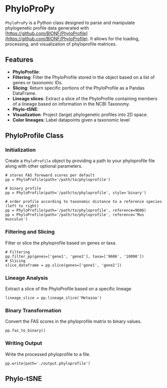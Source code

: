 # PhyloProPy

`PhyloProPy` is a Python class designed to parse and manipulate phylogenetic profile data generated with [https://github.com/BIONF/PhyloProfile](https://github.com/BIONF/PhyloProfile). It allows for the loading, processing, and visualization of phyloprofile matrices.

## Features

*   **PhyloProfile**:
  *   **Filtering**: Filter the PhyloProfile stored in the object based on a list of genes or taxonomic IDs.
  *   **Slicing**: Return specific portions of the PhyloProfile as a Pandas DataFrame.
  *   **Lineage slices**: Extract a slice of the PhyloProfile containing members of a lineage based on information in the NCBI Taxonomy.
*   **Phylo-tSNE**:
  *   **Visualization**: Project (large) phylogenetic profiles into 2D space.
  *   **Color lineages**: Label datapoints given a taxonomic level

## PhyloProfile Class

### Initialization

Create a `PhyloProfile` object by providing a path to your phyloprofile file along with other optional parameters.

```
# stores FAS foreward scores per default
pp = PhyloProfile(path='/path/to/phyloprofile')

# binary profile
pp = PhyloProfile(path='/path/to/phyloprofile', style='binary')

# order profile according to taxonomic distance to a reference species (left to right)
pp = PhyloProfile(path='/path/to/phyloprofile', reference=9606)
pp = PhyloProfile(path='/path/to/phyloprofile', reference='Mus musculus')

```

### Filtering and Slicing

Filter or slice the phyloprofile based on genes or taxa.

```
# Filtering 
pp.filter_pp(genes=['gene1', 'gene2'], taxa=['9606', '10090'])
# Slicing
slice_dataframe = pp.slice(genes=['gene1', 'gene2'])
```

### Lineage Analysis

Extract a slice of the PhyloProfile based on a specific lineage

```
lineage_slice = pp.lineage_slice('Metazoa')
```

### Binary Transformation

Convert the FAS scores in the phyloprofile matrix to binary values.

```
pp.fas_to_binary()
```

### Writing Output

Write the processed phyloprofile to a file.

```
pp.write(path='./output.phyloprofile')
```

## Phylo-tSNE








